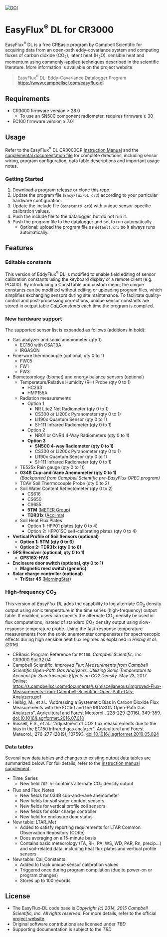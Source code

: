 [![DOI](https://sandbox.zenodo.org/badge/747821333.svg)](https://sandbox.zenodo.org/doi/10.5072/zenodo.32144)

# EasyFlux<sup>&reg;</sup> DL for CR3000

EasyFlux<sup>&reg;</sup> DL is a free CRBasic program by Campbell Scientific for
acquiring data from an open-path eddy-covariance system and computing fluxes of 
carbon dioxide (CO<sub>2</sub>), latent heat (H<sub>2</sub>O), sensible heat and momentum 
using commonly-applied techniques described in the scientific literature. 
More information is available on the project website: 

> EasyFlux<sup>&reg;</sup> DL: Eddy-Covariance Datalogger Program  
> <https://www.campbellsci.com/easyflux-dl>

## Requirements

* CR3000 firmware version &ge; 28.0
    * To use an SN500 component radiometer, requires firmware &ge; 30
* EC100 firmware version &ge; 7.01

## Usage

Refer to the EasyFlux<sup>&reg;</sup> DL CR3000OP [Instruction Manual][#csi-manual]
and the [supplemental documentation file](doc/readme.md) for complete directions,
including sensor wiring, program configuration, data table descriptions and important usage notes. 

### Getting Started

1. Download a program [release][#gh-release] or clone this repo.
1. Update the program file (`EasyFlux-DL.cr3`) according to your particular hardware configuration.
1. Update the include file (`constants.cr3`) with unique sensor-specific calibration values.
1. Push the include file to the datalogger, but do not run it.
1. Push the program file to the datalogger and set to run automatically.
    * Optional: upload the program file as `default.cr3` so it always runs automatically.

[#csi-manual]: https://s.campbellsci.com/documents/us/manuals/easyflux-dl.pdf
[#gh-release]: https://github.com/wsular/EasyFlux-DL/releases/

## Features

### Editable constants

This version of EddyFlux<sup>&reg;</sup> DL is modified to enable field editing of sensor calibration constants using the keyboard display or a remote client (e.g. PC400).
By introducing a ConstTable and custom menu, the unique constants can be modified without editing or uploading program files, which simplifies exchanging sensors during site maintenance.
To facilitate quality-control and post-processing corrections, unique sensor constants are stored in output table *Cal_Constants* each time the program is compiled.


### New hardware support

The supported sensor list is expanded as follows (additions in bold):

* Gas analyzer and sonic anemometer (qty 1)
    * EC150 with CSAT3A
    * IRGASON
* Fine-wire thermocouple (optional, qty 0 to 1)
    * FW05
    * FW1
    * FW3
* Biometeorology (biomet) and energy balance sensors (optional)
    * Temperature/Relative Humidity (RH) Probe (qty 0 to 1)
        * HC2S3
        * HMP155A
    * Radiation measurements
        * Option 1
            * NR Lite2 Net Radiometer (qty 0 to 1)
            * CS300 or LI200x Pyranometer (qty 0 to 1)
            * LI190x Quantum Sensor (qty 0 to 1)
            * SI-111 Infrared Radiometer (qty 0 to 1)
        * Option 2
            * NR01 or CNR4 4-Way Radiometers (qty 0 to 1)
        * **Option 3**
            * **SN500 4-way Radiometer (qty 0 to 1)**
            * CS300 or LI200x Pyranometer (qty 0 to 1)
            * LI190x Quantum Sensor (qty 0 to 1)
            * SI-111 Infrared Radiometer (qty 0 to 1)
    * TE525x Rain gauge (qty 0 to 1))
    * **034B Cup-and-Vane Anemometer (qty 0 to 1)**<br/>*(Backported from Campbell Scientific pre-EasyFlux OPEC program)*
    * TCAV Soil Thermocouple Probe (qty 0 to 2)
    * Soil Water Content Reflectometer (qty 0 to 2)
        * CS616
        * CS650
        * CS655
        * **5TM** ([METER Group](https://metergroup.com/))
        * **TDR31x** ([Acclima](https://acclima.com/))
    * Soil Heat Flux Plates
        * Option 1: HFP01 plates (qty 0 to 4)
        * Option 2: HFP01SC self-calibrating plates (qty 0 to 4)
* **Vertical Profile of Soil Sensors (optional)**
    * **Option 1: 5TM (qty 0 to 6)**
    * **Option 2: TDR31x (qty 0 to 6)**
* **GPS Receiver (optional, qty 0 to 1)**
    * **GPS16X-HVS**
* **Enclosure door switch (optional, qty 0 to 1)**
    * **Magnetic reed switch (generic)**
* **Solar charge controller (optional)**
    * **TriStar 45** ([MorningStar](https://www.morningstarcorp.com/))

### High-frequency CO<sub>2</sub>

This version of *EasyFlux DL* adds the capability to log alternate CO<sub>2</sub> density output using sonic temperature in the time series (high-frequency) output table. 
If enabled, users can specify the alternate CO<sub>2</sub> density be used in flux computations, instead of standard CO<sub>2</sub> density output using slow-response temperature probe.
Using the fast-response temperature measurements from the sonic anemometer compensates for spectroscopic effects during high sensible heat flux regimes
as explained in *Helbig et al. (2016)*.

* CRBasic Program Reference for `EC100`. *Campbell Scientific, Inc.* CR3000.Std.32.04
* Campbell Scientific. *Improved Flux Measurements from Campbell Scientific Open-Path Gas Analyzers: Utilizing Sonic Temperature to Account for Spectroscopic Effects on CO2 Density.* May 23, 2017. Online:
  <https://s.campbellsci.com/documents/us/miscellaneous/Improved-Flux-Measurements-from-Campbell-Scientific-Open-Path-Gas-Analyzers.pdf>
* Helbig, M., et al.: “Addressing a Systematic Bias in Carbon Dioxide Flux Measurements with the EC150 and the IRGASON Open-Path Gas Analyzers”, Agricultural and Forest Meteorol., 228-229 (2016), 349-359. [doi:10.1016/j.agrformet.2016.07.018](https://doi.org/10.1016/j.agrformet.2016.07.018)
* Russell, E.S., et al.: "Adjustment of CO2 flux measurements due to the bias in the EC150 infrared gas analyzer", Agricultural and Forest Meteorol., 276-277 (2019), 107593. [doi:10.1016/j.agrformet.2019.05.024](https://doi.org/10.1016/j.agrformet.2019.05.024)

### Data tables

Several new data tables and changes to existing output data tables are summarized below.
For full details, refer to the [instruction manual supplement](doc/readme.md).

* Time_Series
    * New field `CO2_hf` contains alternate CO<sub>2</sub> density output
* Flux and Flux_Notes
    * New fields for 034B cup-and-vane anemometer
    * New fields for soil water content sensors
    * New fields for vertical profile soil sensors
    * New fields for solar charge controller
    * New field for enclosure door status
* New table: LTAR_Met 
    * Added to satisfy reporting requirements for LTAR Common Observation Repository (CORe)
    * Does averaging on a 15-minute basis
    * Contains basic meteorology (TA, RH, PA, WS, WD, PAR, Rn, precip...) and soil-related data, including heat flux plates and vertical profile sensors
* New table: Cal_Constants
    * Added to track unique sensor calibration values
    * Triggered once during program compilation (due to power-on or program changes)
    * Stores up to 100 records

## License

* The EasyFlux-DL code base is *Copyright (c) 2014, 2015 Campbell Scientific,
  Inc. All rights reserved.* For more details, refer to the official
  [project website](https://www.campbellsci.com/easyflux-dl).
* Original software contributions are licensed under *TBD*
* Supporting documentation is subject to the *TBD* 
